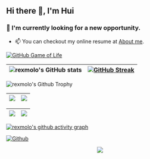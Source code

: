 ## Hi there 👋, I'm Hui

<!--
**rexmolo/rexmolo** is a ✨ _special_ ✨ repository because its `README.md` (this file) appears on your GitHub profile.

Here are some ideas to get you started:

- 🔭 I’m currently working on ...
- 🌱 I’m currently learning ...
- 👯 I’m looking to collaborate on ...
- 🤔 I’m looking for help with ...
- 💬 Ask me about ...
- 📫 How to reach me: ...
- 😄 Pronouns: ...
- ⚡ Fun fact: ...
-->

### 🔭 I'm currently looking for a new opportunity.

- 📫 You can checkout my online resume at [About me](https://rexmolo.github.io/about/).


 <p align="center">

 [![GitHub Game of Life](https://github4life.herokuapp.com/rexmolo.gif?z=6)](https://github4life.herokuapp.com/rexmolo)

  |   ![rexmolo's GitHub stats](https://github-readme-stats.vercel.app/api?username=rexmolo&show_icons=true&count_private=true&theme=nightowl)    |    [![GitHub Streak](https://github-readme-streak-stats.herokuapp.com/?user=rexmolo&theme=nightowl)](https://git.io/streak-stats)     |
 | --- | --- |

 <img align="center" src="https://github-profile-trophy.vercel.app/?username=rexmolo&column=7&margin-w=20&theme=juicyfresh" alt="rexmolo's Github Trophy" />

<br/>

  |   ![](https://github-profile-summary-cards.vercel.app/api/cards/profile-details?username=rexmolo&theme=github_dark)   |    ![](https://github-profile-summary-cards.vercel.app/api/cards/most-commit-language?username=rexmolo&theme=github_dark)     |
 | --- | --- |

   |   ![](https://github-profile-summary-cards.vercel.app/api/cards/stats?username=rexmolo&theme=github_dark)   |    ![](https://github-profile-summary-cards.vercel.app/api/cards/productive-time?username=rexmolo&theme=github_dark)     |
 | --- | --- |


 [![rexmolo's github activity graph](https://activity-graph.herokuapp.com/graph?username=rexmolo&theme=react-dark)](https://github.com/rexmolo/github-readme-activity-graph)

 </p>

[![Github](https://img.shields.io/github/followers/rexmolo?label=Follow&style=social)](https://github.com/rexmolo)


<p align="center">
   <img src="https://capsule-render.vercel.app/api?type=waving&color=gradient&height=100&section=footer"/>
</p>
<!--
**rexmolo/rexmolo** is a ✨ _special_ ✨ repository because its `README.md` (this file) appears on your GitHub profile.

[![Top Langs](https://github-readme-stats.vercel.app/api/top-langs/?username=rexmolo&layout=compact)](https://github.com/rexmolo)
